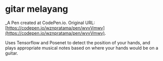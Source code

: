 # gitar melayang
 _A Pen created at CodePen.io. Original URL: [https://codepen.io/wznpratama/pen/wvvVmwv](https://codepen.io/wznpratama/pen/wvvVmwv).

 Uses Tensorflow and Posenet to detect the position of your hands, and plays appropriate musical notes based on where your hands would be on a guitar.